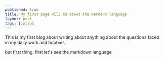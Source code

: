 ```yaml
---
published: true
title: My first page will be about the mardown language
layout: post
tags: [intro]
---
```

This is my first blog about writing about anything about the questions faced in my daily work and hobbies

but first thing, first let's see the markdown language 
